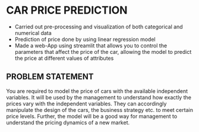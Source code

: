 # CAR PRICE PREDICTION
* Carried out pre-processing and visualization of both categorical and numerical data
* Prediction of price done by using linear regression model
* Made a web-App using streamlit that allows you to control the parameters that affect the price of the car, allowing the model to predict the price at different
  values of attributes 

## PROBLEM STATEMENT
You are required to model the price of cars with the available independent variables. It will be used by the management to understand how exactly the prices vary with the independent variables. They can accordingly manipulate the design of the cars, the business strategy etc. to meet certain price levels. Further, the model will be a good way for management to understand the pricing dynamics of a new market.
